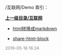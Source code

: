/互联网/Demo 索引：


**[上一级目录/互联网](/互联网/index.md)**

- [html转换成markdown](/互联网/Demo/html转换成markdown.md)

- [share-html-block](/互联网/Demo/share-html-block.md)


<font size=2 color='grey'> 2019-05-16 16:24 </font>